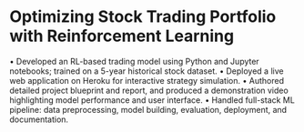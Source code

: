 # Optimizing Stock Trading Portfolio with Reinforcement Learning
• Developed an RL-based trading model using Python and Jupyter notebooks; trained on a 5-year historical stock dataset.
• Deployed a live web application on Heroku for interactive strategy simulation.
• Authored detailed project blueprint and report, and produced a demonstration video highlighting model performance and user interface.
• Handled full-stack ML pipeline: data preprocessing, model building, evaluation, deployment, and documentation.
